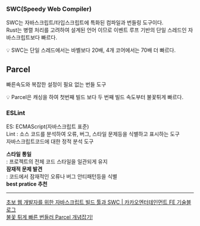 ### SWC(Speedy Web Compiler)

SWC는 자바스크립트/타입스크립트에 특화된 컴파일과 번들링 도구이다.  
Rust는 병렬 처리를 고려하여 설계된 언어 이므로 이벤트 루프 기반의 단일 스레드인 자바스크립트보다 빠르다.

<aside>
💡 SWC는 단일 스레드에서는 바벨보다 20배, 4개 코어에서는 70배 더 빠르다.

</aside>

## Parcel

빠른속도와 복잡한 설정이 필요 없는 번들 도구

<aside>
💡 Parcel은 캐싱을 하여 첫번째 빌드 보다 두 번째 빌드 속도부터 불꽃튀게 빠르다.

</aside>

### ESLint  

ES: ECMAScript(자바스크립트 표준)  
Lint : 소스 코드를 분석하여 오류, 버그, 스타일 문제등을 식별하고 표시하는 도구  
자바스크립트코드에 대한 정적 분석 도구

**스타일 통일**  
: 프로젝트의 전체 코드 스타일을 일관되게 유지  
**잠재적 문제 발견**  
: 코드에서 잠재적인 오류나 버그 안티패턴등을 식별  
**best pratice 추천**  

---

[초보 웹 개발자를 위한 자바스크립트 빌드 툴과 SWC | 카카오엔터테인먼트 FE 기술블로그](https://fe-developers.kakaoent.com/2022/220217-learn-babel-terser-swc/)  
[불꽃 튀게 빠른 번들러 Parcel 개념잡기!](https://kdydesign.github.io/2020/09/23/parcel-intro/)
